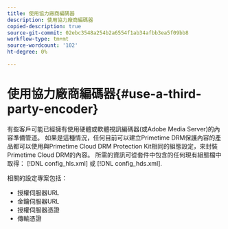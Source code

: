 ```yaml
---
title: 使用協力廠商編碼器
description: 使用協力廠商編碼器
copied-description: true
source-git-commit: 02ebc3548a254b2a6554f1ab34afbb3ea5f09bb8
workflow-type: tm+mt
source-wordcount: '102'
ht-degree: 0%

---
```


# 使用協力廠商編碼器{#use-a-third-party-encoder}

有些客戶可能已經擁有使用硬體或軟體視訊編碼器(或Adobe Media Server)的內容準備管道。 如果是這種情況，任何目前可以建立Primetime DRM保護內容的產品都可以使用與Primetime Cloud DRM Protection Kit相同的組態設定，來封裝Primetime Cloud DRM的內容。 所需的資訊可從套件中包含的任何現有組態檔中取得： [!DNL config_hls.xml] 或 [!DNL config_hds.xml].

相關的設定專案包括：

* 授權伺服器URL
* 金鑰伺服器URL
* 授權伺服器憑證
* 傳輸憑證
